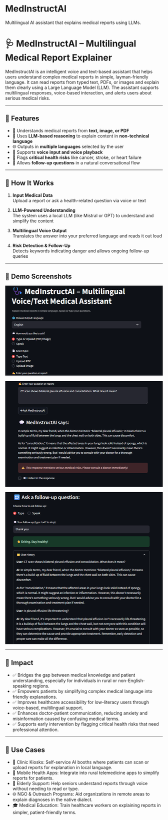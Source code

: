 # MedInstructAI
Multilingual AI assistant that explains medical reports using LLMs.

# 🩺 MedInstructAI – Multilingual Medical Report Explainer

MedInstructAI is an intelligent voice and text-based assistant that helps users understand complex medical reports in simple, layman-friendly language. It can read reports from typed text, PDFs, or images and explain them clearly using a Large Language Model (LLM). The assistant supports multilingual responses, voice-based interaction, and alerts users about serious medical risks.

---

## 🌟 Features

- 📄 Understands medical reports from **text, image, or PDF**
- 🧠 Uses **LLM-based reasoning** to explain content in **non-technical language**
- 🌐 Outputs in **multiple languages** selected by the user
- 🎤 Supports **voice input and voice playback**
- 🚨 Flags **critical health risks** like cancer, stroke, or heart failure
- 🔁 Allows **follow-up questions** in a natural conversational flow

---

## 🧰 How It Works

1. **Input Medical Data**  
   Upload a report or ask a health-related question via voice or text

2. **LLM-Powered Understanding**  
   The system uses a local LLM (like Mistral or GPT) to understand and simplify the content

3. **Multilingual Voice Output**  
   Translates the answer into your preferred language and reads it out loud

4. **Risk Detection & Follow-Up**  
   Detects keywords indicating danger and allows ongoing follow-up queries

---

## 📸 Demo Screenshots

<p align="center">
  <img src="assets/Screenshot 2025-07-03 122333.png" width="700"/>
</p>

<p align="center">
  <img src="assets/Screenshot 2025-07-03 122410.png" width="800"/>
</p>

<p align="center">
  <img src="assets/Screenshot 2025-07-03 122622.png" width="700"/>
</p>

---

## 🎯 Impact

- ✅ Bridges the gap between medical knowledge and patient understanding, especially for individuals in rural or non-English-speaking regions.
- ✅ Empowers patients by simplifying complex medical language into friendly explanations.
- ✅ Improves healthcare accessibility for low-literacy users through voice-based, multilingual support.
- ✅ Enhances doctor-patient communication, reducing anxiety and misinformation caused by confusing medical terms.
- ✅ Supports early intervention by flagging critical health risks that need professional attention.

---


## 🧠 Use Cases

- 🏥 Clinic Kiosks: Self-service AI booths where patients can scan or upload reports for explanation in local language.
- 📱 Mobile Health Apps: Integrate into rural telemedicine apps to simplify reports for patients.
- 🧓 Elderly Support: Help seniors understand reports through voice without needing to read or type.
- 🌐 NGO & Outreach Programs: Aid organizations in remote areas to explain diagnoses in the native dialect.
- 🎓 Medical Education: Train healthcare workers on explaining reports in simpler, patient-friendly terms.


